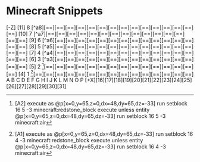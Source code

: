 # Minecraft Snippets
[-Z]
[11]    8 [^a8][==][==][==][==][==][==][==][==][==][==][==][==][==][==][==]
[10]    7 [^a7][==][==][==][==][==][==][==][==][==][==][==][==][==][==][==]
[9]     6 [^a6][==][==][==][==][==][==][==][==][==][==][==][==][==][==][==]
[8]     5 [^a5][==][==][==][==][==][==][==][==][==][==][==][==][==][==][==]
[7]     4 [^a4][==][==][==][==][==][==][==][==][==][==][==][==][==][==][==]
[6]     3 [^a3][==][==][==][==][==][==][==][==][==][==][==][==][==][==][==]
[5]     2 [^a2][==][==][==][==][==][==][==][==][==][==][==][==][==][==][==]
[4]     1 [^a1][==][==][==][==][==][==][==][==][==][==][==][==][==][==][==]
           A   B   C   D   E   F   G   H   I   J   K   L   M   N   O   P
      [+X][16][17][18][19][20][21][22][23][24][25][26][27][28][29][30][31]
      
[^a1]: [A1]
    execute as @p[x=0,y=65,z=0,dx=48,dy=65,dz=-33] run setblock 16 4 -3 minecraft:redstone_block
    execute unless entity @p[x=0,y=65,z=0,dx=48,dy=65,dz=-33] run setblock 16 4 -3 minecraft:air

[^a2]: [A2]
    execute as @p[x=0,y=65,z=0,dx=48,dy=65,dz=-33] run setblock 16 5 -3 minecraft:redstone_block
    execute unless entity @p[x=0,y=65,z=0,dx=48,dy=65,dz=-33] run setblock 16 5 -3 minecraft:air